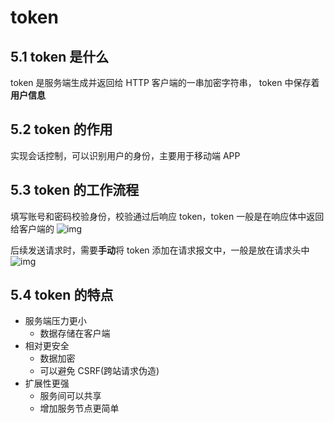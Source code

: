# token

## 5.1 token 是什么

token 是服务端生成并返回给 HTTP 客户端的一串加密字符串， token 中保存着 **用户信息**

## 5.2 token 的作用

实现会话控制，可以识别用户的身份，主要用于移动端 APP

## 5.3 token 的工作流程

填写账号和密码校验身份，校验通过后响应 token，token 一般是在响应体中返回给客户端的
![img](../../../ToDo/media/16787801822617/16789537745875.jpg)

后续发送请求时，需要**手动**将 token 添加在请求报文中，一般是放在请求头中
![img](../../../ToDo/media/16787801822617/16789537895045.jpg)

## 5.4 token 的特点

* 服务端压力更小
  * 数据存储在客户端
* 相对更安全
  * 数据加密
  * 可以避免 CSRF(跨站请求伪造)
* 扩展性更强
  * 服务间可以共享
  * 增加服务节点更简单
